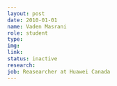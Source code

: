 ```yaml
---
layout: post
date: 2010-01-01
name: Vaden Masrani
role: student
type: 
img: 
link: 
status: inactive
research: 
job: Reasearcher at Huawei Canada
---
```

